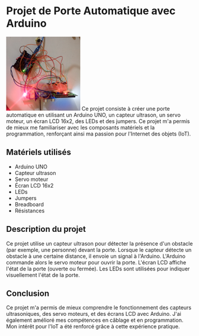 
# Projet de Porte Automatique avec Arduino
<img height="200px" style="height=100px;width=100px;object-fit:cover" src="montage.jpg"/>
Ce projet consiste à créer une porte automatique en utilisant un Arduino UNO, un capteur ultrason, un servo moteur, un écran LCD 16x2, des LEDs et des jumpers. Ce projet m'a permis de mieux me familiariser avec les composants matériels et la programmation, renforçant ainsi ma passion pour l'Internet des objets (IoT).

## Matériels utilisés

- Arduino UNO
- Capteur ultrason
- Servo moteur
- Écran LCD 16x2
- LEDs
- Jumpers
- Breadboard
- Résistances

## Description du projet

Ce projet utilise un capteur ultrason pour détecter la présence d'un obstacle (par exemple, une personne) devant la porte. Lorsque le capteur détecte un obstacle à une certaine distance, il envoie un signal à l'Arduino. L'Arduino commande alors le servo moteur pour ouvrir la porte. L'écran LCD affiche l'état de la porte (ouverte ou fermée). Les LEDs sont utilisées pour indiquer visuellement l'état de la porte.

## Conclusion
Ce projet m'a permis de mieux comprendre le fonctionnement des capteurs ultrasoniques, des servo moteurs, et des écrans LCD avec Arduino. J'ai également amélioré mes compétences en câblage et en programmation. Mon intérêt pour l'IoT a été renforcé grâce à cette expérience pratique.

